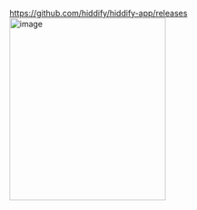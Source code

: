 https://github.com/hiddify/hiddify-app/releases  
<img width="275" height="321" alt="image" src="https://github.com/user-attachments/assets/aece3298-85f0-4297-b13e-bee3d5922985" />
